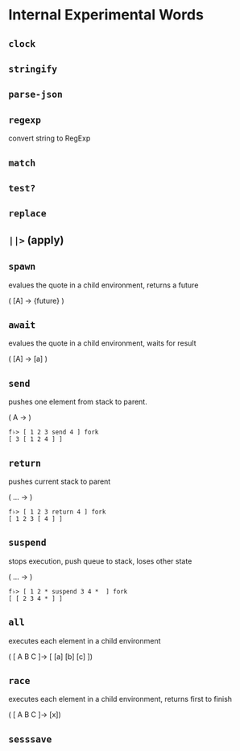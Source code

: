 # Internal Experimental Words

## `clock`

## `stringify`

## `parse-json`

## `regexp`
convert string to RegExp

## `match`

## `test?`

## `replace`

## `||>` (apply)

## `spawn`
evalues the quote in a child environment, returns a future

( [A] -> {future} )

## `await`
evalues the quote in a child environment, waits for result

( [A] -> [a] )

## `send`
pushes one element from stack to parent.

( A -> )

```
f♭> [ 1 2 3 send 4 ] fork
[ 3 [ 1 2 4 ] ]
```

## `return`
pushes current stack to parent

( ... -> )

```
f♭> [ 1 2 3 return 4 ] fork
[ 1 2 3 [ 4 ] ]
```

## `suspend`
stops execution, push queue to stack, loses other state

( ... -> )

```
f♭> [ 1 2 * suspend 3 4 *  ] fork
[ [ 2 3 4 * ] ]
```

## `all`
executes each element in a child environment

( [ A B C ]-> [ [a] [b] [c] ])

## `race`
executes each element in a child environment, returns first to finish

( [ A B C ]-> [x])

## `sesssave`
